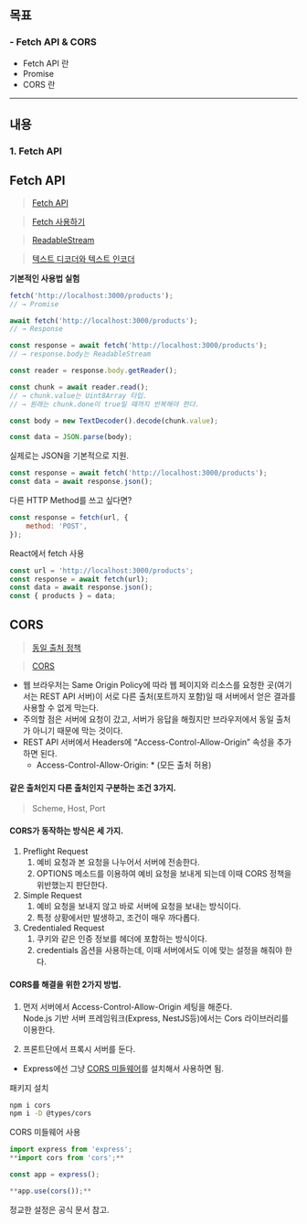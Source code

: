 ## 목표
### - Fetch API & CORS

- Fetch API 란
- Promise
- CORS 란

---

## 내용
### 1. Fetch API

## Fetch API

> [Fetch API](https://developer.mozilla.org/ko/docs/Web/API/Fetch_API)
>

> [Fetch 사용하기](https://developer.mozilla.org/ko/docs/Web/API/Fetch_API/Using_Fetch)
>

> [ReadableStream](https://developer.mozilla.org/ko/docs/Web/API/ReadableStream)
>

> [텍스트 디코더와 텍스트 인코더](https://ko.javascript.info/text-decoder)
>

**기본적인 사용법 실험**

```jsx
fetch('http://localhost:3000/products');
// → Promise

await fetch('http://localhost:3000/products');
// → Response

const response = await fetch('http://localhost:3000/products');
// → response.body는 ReadableStream

const reader = response.body.getReader();

const chunk = await reader.read();
// → chunk.value는 Uint8Array 타입.
// → 원래는 chunk.done이 true일 때까지 반복해야 한다.

const body = new TextDecoder().decode(chunk.value);

const data = JSON.parse(body);
```

실제로는 JSON을 기본적으로 지원.

```jsx
const response = await fetch('http://localhost:3000/products');
const data = await response.json();
```

다른 HTTP Method를 쓰고 싶다면?

```jsx
const response = fetch(url, {
	method: 'POST',
});
```

React에서 fetch 사용

```ts
const url = 'http://localhost:3000/products';
const response = await fetch(url);
const data = await response.json();
const { products } = data;
```

## CORS

> [동일 출처 정책](https://developer.mozilla.org/ko/docs/Web/Security/Same-origin_policy)
>

> [CORS](https://developer.mozilla.org/ko/docs/Web/HTTP/CORS)
>

- 웹 브라우저는 Same Origin Policy에 따라 웹 페이지와 리소스를 요청한 곳(여기서는 REST API 서버)이 서로 다른 출처(포트까지 포함)일 때 서버에서 얻은 결과를 사용할 수 없게 막는다. 
- 주의할 점은 서버에 요청이 갔고, 서버가 응답을 해줬지만 브라우저에서 동일 출처가 아니기 때문에 막는 것이다.
- REST API 서버에서 Headers에 “Access-Control-Allow-Origin” 속성을 추가하면 된다.
  - Access-Control-Allow-Origin: * (모든 출처 허용)



#### 같은 출처인지 다른 출처인지 구분하는 조건 3가지.  
> Scheme, Host, Port
> 

#### CORS가 동작하는 방식은 세 가지.

1. Preflight Request
    1. 예비 요청과 본 요청을 나누어서 서버에 전송한다.
    2. OPTIONS 메소드를 이용하여 예비 요청을 보내게 되는데 이때 CORS 정책을 위반했는지 판단한다.
2. Simple Request
    1. 예비 요청을 보내지 않고 바로 서버에 요청을 보내는 방식이다.
    2. 특정 상황에서만 발생하고, 조건이 매우 까다롭다.
3. Credentialed Request
    1. 쿠키와 같은 인증 정보를 헤더에 포함하는 방식이다.
    2. credentials 옵션을 사용하는데, 이때 서버에서도 이에 맞는 설정을 해줘야 한다.

#### CORS를 해결을 위한 2가지 방법.

1. 먼저 서버에서 Access-Control-Allow-Origin 세팅을 해준다.  
   Node.js 기반 서버 프레임워크(Express, NestJS등)에서는 Cors 라이브러리를 이용한다.

2. 프론트단에서 프록시 서버를 둔다.


- Express에선 그냥 [CORS 미들웨어](https://expressjs.com/en/resources/middleware/cors.html)를 설치해서 사용하면 됨.

패키지 설치

```bash
npm i cors
npm i -D @types/cors
```

CORS 미들웨어 사용

```jsx
import express from 'express';
**import cors from 'cors';**

const app = express();

**app.use(cors());**
```

정교한 설정은 공식 문서 참고.